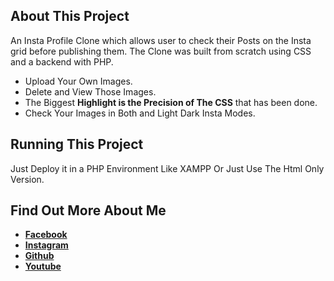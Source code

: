 ## About This Project
An Insta Profile Clone which allows user to check their Posts on the Insta grid before publishing them. The Clone was built from scratch using CSS and a backend with PHP.
- Upload Your Own Images.
- Delete and View Those Images.
- The Biggest **Highlight is the Precision of The CSS** that has been done.
- Check Your Images in Both and Light Dark Insta Modes.

## Running This Project
Just Deploy it in a PHP Environment Like XAMPP Or Just Use The Html Only Version.

## Find Out More About Me

- **[Facebook](https://facebook.com/rafayrty)**
- **[Instagram](https://instagram.com/rafay_developer)**
- **[Github](https://github.com/rafayrty)**
- **[Youtube](https://www.youtube.com/channel/UCMIJqDasO3z_r98bjO726pQ)**